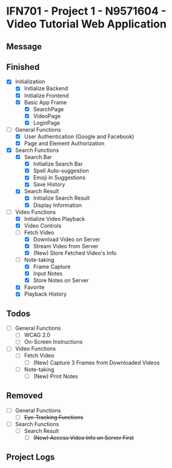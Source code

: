 # IFN701 - Project 1 - N9571604 - Video Tutorial Web Application

## Message

## Finished
- [x] Initialization
    - [x] Initialize Backend
    - [x] Initialize Frontend
    - [x] Basic App Frame
        - [x] SearchPage
        - [x] VideoPage
        - [x] LoginPage
- [ ] General Functions
    - [x] User Authentication (Google and Facebook)
    - [x] Page and Element Authorization
- [x] Search Functions
    - [x] Search Bar
        - [x] Initialize Search Bar
        - [x] Spell Auto-suggestion
        - [x] Emoji in Suggestions
        - [x] Save History
    - [x] Search Result
        - [x] Initialize Search Result
        - [x] Display Information
- [ ] Video Functions
    - [x] Initialize Video Playback
    - [x] Video Controls
    - [ ] Fetch Video
        - [x] Download Video on Server
        - [x] Stream Video from Server
        - [x] (New) Store Fetched Video's Info
    - [ ] Note-taking
        - [x] Frame Capture
        - [x] Input Notes
        - [x] Store Notes on Server
    - [x] Favorite
    - [x] Playback History

## Todos
- [ ] General Functions
    - [ ] WCAG 2.0
    - [ ] On-Screen Instructions
- [ ] Video Functions
    - [ ] Fetch Video
        - [ ] (New) Capture 3 Frames from Downloaded Videos
    - [ ] Note-taking
        - [ ] (New) Print Notes
    
## Removed
- [ ] General Functions
    - [ ] ~~Eye-Tracking Functions~~
- [ ] Search Functions
    - [ ] Search Result
        - [ ] ~~(New) Access Video Info on Server First~~

## Project Logs